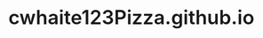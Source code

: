 # cwhaite123Pizza.github.io
<!DOCTYPE html>
<html lang="en">
<head>
    <meta charset="UTF-8">
    <meta name="viewport" content="width=device-width, initial-scale=1.0">
    <title>Crust & Co</title>
    <style>
        @import url('https://fonts.googleapis.com/css2?family=Poppins:wght@300;400;600&display=swap');
        
        body {
            font-family: 'Poppins', sans-serif;
            line-height: 1.6;
            margin: 0;
            padding: 0;
            background-color: #f7f7f7;
            color: #4f0d0d;
        }
        header {
            background-color: #4f0d0d;
            color: white;
            padding: 1rem;
            text-align: center;
            box-shadow: 0 2px 4px rgba(0, 0, 0, 0.1);
        }
        h1 {
            margin: 0;
            font-size: 2.5em;
            font-weight: 600;
        }
        nav {
            background-color: #F39666;
            padding: 0.5rem;
            position: sticky;
            top: 0;
            z-index: 1000;
        }
        nav ul {
            list-style-type: none;
            padding: 0;
            margin: 0;
            display: flex;
            justify-content: center;
        }
        nav ul li {
            margin: 0 15px;
        }
        nav ul li a {
            color: white;
            text-decoration: none;
            font-weight: 600;
            padding: 5px 10px;
            border-radius: 5px;
            transition: background-color 0.3s;
        }
        nav ul li a:hover {
            background-color: rgba(255, 255, 255, 0.2);
        }
        .container {
            width: 90%;
            max-width: 1200px;
            margin: auto;
            padding: 20px;
        }
        .menu-item {
            background-color: white;
            border-radius: 10px;
            padding: 20px;
            margin-bottom: 20px;
            box-shadow: 0 4px 6px rgba(0, 0, 0, 0.1);
            transition: transform 0.3s;
        }
        .menu-item:hover {
            transform: translateY(-5px);
        }
        .menu-item h4 {
            color: #ff6b6b;
            margin-top: 0;
        }
        button {
            background-color: #4ecdc4;
            color: white;
            border: none;
            padding: 10px 15px;
            border-radius: 5px;
            cursor: pointer;
            transition: background-color 0.3s;
        }
        button:hover {
            background-color: #45b7aa;
        }
        .page {
            display: none;
            animation: fadeIn 0.5s;
        }
        .page.active {
            display: block;
        }
        @keyframes fadeIn {
            from { opacity: 0; }
            to { opacity: 1; }
        }
        #cart-icon {
            position: fixed;
            top: 20px;
            right: 20px;
            background-color: #ff6b6b;
            color: white;
            width: 50px;
            height: 50px;
            border-radius: 50%;
            display: flex;
            justify-content: center;
            align-items: center;
            cursor: pointer;
            z-index: 1001;
        }
        #cart-count {
            position: absolute;
            top: -5px;
            right: -5px;
            background-color: #4ecdc4;
            color: white;
            border-radius: 50%;
            width: 20px;
            height: 20px;
            display: flex;
            justify-content: center;
            align-items: center;
            font-size: 12px;
        }
        #checkout {
            position: fixed;
            top: 0;
            right: -300px;
            width: 300px;
            height: 100%;
            background-color: white;
            box-shadow: -2px 0 5px rgba(0, 0, 0, 0.1);
            transition: right 0.3s;
            z-index: 1002;
            padding: 20px;
            box-sizing: border-box;
            overflow-y: auto;
        }
        #checkout.active {
            right: 0;
        }
        #close-checkout {
            position: absolute;
            top: 10px;
            right: 10px;
            cursor: pointer;
            font-size: 20px;
        }
        form {
            margin-top: 20px;
        }
        input, select {
            width: 100%;
            padding: 10px;
            margin-bottom: 10px;
            border: 1px solid #ddd;
            border-radius: 5px;
        }
        input[type="submit"] {
            background-color: #4ecdc4;
            color: white;
            border: none;
            cursor: pointer;
            transition: background-color 0.3s;
        }
        input[type="submit"]:hover {
            background-color: #45b7aa;
        }
        /* Adding height to the image */
        img {
            height: 200px; /* Change to your desired height */
            width: auto; /* Maintain aspect ratio */
            display: block; /* Centering image when it's a block */
            margin: 20px auto; /* Centering the image with margin */
        }
    </style>
</head>
<body>
    <header>
        <h1>Crust & Co</h1>
    </header>
    <nav>
        <ul>
            <li><a onclick="showPage('home')">Home</a></li>
            <li><a onclick="showPage('menu')">Menu</a></li>
            <li><a onclick="showPage('info')">Store Info</a></li>
        </ul>
    </nav>

    <div id="cart-icon" onclick="toggleCheckout()">
        🛒
        <span id="cart-count">0</span>
    </div>

    <div id="checkout">
        <span id="close-checkout" onclick="toggleCheckout()">✖</span>
        <h2>Your Cart</h2>
        <ul id="cart-items"></ul>
        <p>Total: $<span id="cart-total">0</span></p>
        <form id="order-form">
            <h3>Order Details</h3>
            <input type="text" id="name" placeholder="Your Name" required>
            <input type="email" id="email" placeholder="Your Email" required>
            <input type="text" id="phone" placeholder="Your Phone Number" required>
            <input type="text" id="address" placeholder="Delivery Address">
            <select id="order-type" required>
                <option value="">Select Order Type</option>
                <option value="delivery">Delivery</option>
                <option value="pickup">Pickup</option>
            </select>
            <input type="submit" value="Place Order">
        </form>
    </div>

    <div class="container">
        <div id="home" class="page active">
            <h2>Welcome to Crust & Co</h2>
            <p>Indulge in our delicious pizzas, available for pickup and delivery. Each pie is crafted with the freshest ingredients and topped with a blend of mouthwatering cheeses, ensuring a symphony of flavors in every bite. Whether you prefer classic favorites like Margherita and Pepperoni, or you're feeling adventurous with our gourmet options like Truffle Mushroom and BBQ Chicken, there's something to tantalize every palate.</p>
        </div>

        <img src="gallery1.jpg"> 

        <div id="menu" class="page">
            <h2>Our Menu</h2>
            <div id="pizza-menu">
                <h3>Pizzas</h3>
                <div class="menu-item">
                    <h4>Margherita</h4>
                    <p>Classic tomato sauce, mozzarella, and basil</p>
                    <button onclick="addToCart('Margherita', 12)">Add to Cart - $12</button>
                </div>
                <div class="menu-item">
                    <h4>Pepperoni</h4>
                    <p>Tomato sauce, mozzarella, and pepperoni</p>
                    <button onclick="addToCart('Pepperoni', 14)">Add to Cart - $14</button>
                </div>
                <div class="menu-item">
                    <h4>Vegetarian</h4>
                    <p>Tomato sauce, mozzarella, bell peppers, onions, and mushrooms</p>
                    <button onclick="addToCart('Vegetarian', 13)">Add to Cart - $13</button>
                </div>
                <div class="menu-item">
                    <h4>Hawaiian</h4>
                    <p>Tomato sauce, mozzarella, ham, and pineapple</p>
                    <button onclick="addToCart('Hawaiian', 15)">Add to Cart - $15</button>
                </div>
                <div class="menu-item">
                    <h4>BBQ Chicken</h4>
                    <p>BBQ sauce, mozzarella, grilled chicken, and red onions</p>
                    <button onclick="addToCart('BBQ Chicken', 16)">Add to Cart - $16</button>
                </div>
                <div class="menu-item">
                    <h4>Supreme</h4>
                    <p>Tomato sauce, mozzarella, pepperoni, sausage, bell peppers, onions, and olives</p>
                    <button onclick="addToCart('Supreme', 17)">Add to Cart - $17</button>
                </div>
            </div>
            
            <div id="drinks-menu">
                <h3>Soft Drinks</h3>
                <div class="menu-item">
                    <h4>Cola</h4>
                    <button onclick="addToCart('Cola', 2)">Add to Cart - $2</button>
                </div>
                <div class="menu-item">
                    <h4>Lemon-Lime Soda</h4>
                    <button onclick="addToCart('Lemon-Lime Soda', 2)">Add to Cart - $2</button>
                </div>
                <div class="menu-item">
                    <h4>Orange Soda</h4>
                    <button onclick="addToCart('Orange Soda', 2)">Add to Cart - $2</button>
                </div>
            </div>
            
            <div id="special-menu">
                <h3>Special</h3>
                <div class="menu-item">
                    <h4>Family Meal Deal</h4>
                    <p>2 large pizzas, 4 soft drinks, and a dozen donuts</p>
                    <button onclick="addToCart('Family Meal Deal', 30)">Add to Cart - $30</button>
                </div>
            </div>
        </div>

        <div id="info" class="page">
            <h2>Store Information</h2>
            <p>Address: 123 Pizza Street, Pizzaville, PZ 12345</p>
            <p>Phone: (555) 123-4567</p>
            <p>Hours: Mon-Sun 11:00 AM - 10:00 PM</p>
        </div>
    </div>

    <script>
        let cart = [];
        
        function showPage(pageId) {
            document.querySelectorAll('.page').forEach(page => {
                page.classList.remove('active');
            });
            document.getElementById(pageId).classList.add('active');
        }
        
        function addToCart(item, price) {
            cart.push({item, price});
            updateCart();
            showCheckout();
        }
        
        function updateCart() {
            const cartItems = document.getElementById('cart-items');
            const cartTotal = document.getElementById('cart-total');
            const cartCount = document.getElementById('cart-count');
            
            cartItems.innerHTML = '';
            let total = 0;
            
            cart.forEach(item => {
                const li = document.createElement('li');
                li.textContent = `${item.item} - $${item.price}`;
                cartItems.appendChild(li);
                total += item.price;
            });
            
            cartTotal.textContent = total;
            cartCount.textContent = cart.length;
        }
        
        function toggleCheckout() {
            document.getElementById('checkout').classList.toggle('active');
        }
        
        function showCheckout() {
            document.getElementById('checkout').classList.add('active');
        }
        a
        document.getElementById('order-form').addEventListener('submit', function(e) {
            e.preventDefault();
            alert('Order placed successfully!');
            cart = [];
            updateCart();
            toggleCheckout();
        });
    </script>
</body>
</html>
